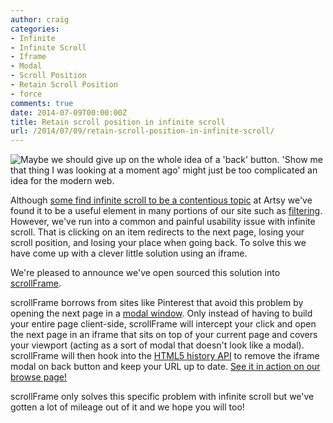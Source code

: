 ```yaml
---
author: craig
categories:
- Infinite
- Infinite Scroll
- Iframe
- Modal
- Scroll Position
- Retain Scroll Position
- force
comments: true
date: 2014-07-09T00:00:00Z
title: Retain scroll position in infinite scroll
url: /2014/07/09/retain-scroll-position-in-infinite-scroll/
---
```


![Maybe we should give up on the whole idea of a 'back' button. 'Show me that thing I was looking at a moment ago' might just be too complicated an idea for the modern web.](https://camo.githubusercontent.com/4b7e6aefa00b96ba2804b235aaaa811bbb893c4e/687474703a2f2f7777772e6578706c61696e786b63642e636f6d2f77696b692f696d616765732f352f35362f696e66696e6974655f7363726f6c6c696e672e706e67)

Although [some find infinite scroll to be a contentious topic](https://news.ycombinator.com/item?id=7314965) at Artsy we've found it to be a useful element in many portions of our site such as [filtering](https://artsy.net/browse/artworks?medium=prints&price_range=-1%3A1000). However, we've run into a common and painful usability issue with infinite scroll. That is clicking on an item redirects to the next page, losing your scroll position, and losing your place when going back. To solve this we have come up with a clever little solution using an iframe.

<!--more-->

We're pleased to announce we've open sourced this solution into [scrollFrame](https://github.com/artsy/scroll-frame).

scrollFrame borrows from sites like Pinterest that avoid this problem by opening the next page in a [modal window](http://en.wikipedia.org/wiki/Modal_window). Only instead of having to build your entire page client-side, scrollFrame will intercept your click and open the next page in an iframe that sits on top of your current page and covers your viewport (acting as a sort of modal that doesn't look like a modal). scrollFrame will then hook into the [HTML5 history API](https://developer.mozilla.org/en-US/docs/Web/Guide/API/DOM/Manipulating_the_browser_history) to remove the iframe modal on back button and keep your URL up to date. [See it in action on our browse page!](https://artsy.net/browse)

scrollFrame only solves this specific problem with infinite scroll but we've gotten a lot of mileage out of it and we hope you will too!
